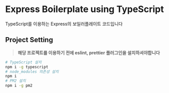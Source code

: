 # Express Boilerplate using TypeScript
TypeScript를 이용하는 Express의 보일러플레이트 코드입니다

## Project Setting

> **해당 프로젝트를 이용하기 전에 eslint, prettier 플러그인을 설치하셔야합니다** 

~~~bash
# TypeScript 설치
npm i -g typescript 
# node_modules 의존성 설치
npm i
# PM2 설치
npm i -g pm2
~~~